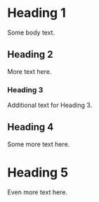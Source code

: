 # Heading 1

Some body text.

## Heading 2

More text here.

### Heading 3

Additional text for Heading 3.

## Heading 4

Some more text here.

Heading 5
=========

Even more text here.

